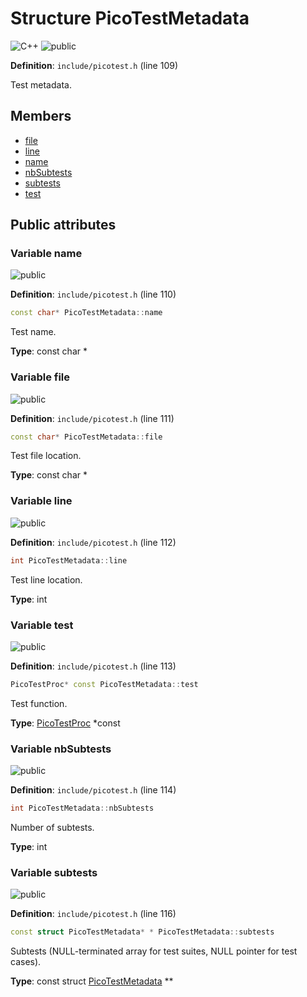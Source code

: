 <a id="struct_pico_test_metadata"></a>
# Structure PicoTestMetadata

![][C++]
![][public]

**Definition**: `include/picotest.h` (line 109)

Test metadata.



## Members

* [file](struct_pico_test_metadata.md#struct_pico_test_metadata_1a1e57db62ee1f5581d0f0bca333e21304)
* [line](struct_pico_test_metadata.md#struct_pico_test_metadata_1a98c9bcbb6844cf75dd8005110b03887d)
* [name](struct_pico_test_metadata.md#struct_pico_test_metadata_1a253651ce46bc33b206c12787e8ccb166)
* [nbSubtests](struct_pico_test_metadata.md#struct_pico_test_metadata_1a7dd93cc6b50428b9594d171c28a563c1)
* [subtests](struct_pico_test_metadata.md#struct_pico_test_metadata_1a543874ce98d5f3516e4e5bda6f4e61a3)
* [test](struct_pico_test_metadata.md#struct_pico_test_metadata_1a3f209675beb238cc9a2caf31996c3388)

## Public attributes

<a id="struct_pico_test_metadata_1a253651ce46bc33b206c12787e8ccb166"></a>
### Variable name

![][public]

**Definition**: `include/picotest.h` (line 110)

```cpp
const char* PicoTestMetadata::name
```



Test name.



**Type**: const char *

<a id="struct_pico_test_metadata_1a1e57db62ee1f5581d0f0bca333e21304"></a>
### Variable file

![][public]

**Definition**: `include/picotest.h` (line 111)

```cpp
const char* PicoTestMetadata::file
```



Test file location.



**Type**: const char *

<a id="struct_pico_test_metadata_1a98c9bcbb6844cf75dd8005110b03887d"></a>
### Variable line

![][public]

**Definition**: `include/picotest.h` (line 112)

```cpp
int PicoTestMetadata::line
```



Test line location.



**Type**: int

<a id="struct_pico_test_metadata_1a3f209675beb238cc9a2caf31996c3388"></a>
### Variable test

![][public]

**Definition**: `include/picotest.h` (line 113)

```cpp
PicoTestProc* const PicoTestMetadata::test
```



Test function.



**Type**: [PicoTestProc](picotest_8h.md#group__public__interface_1ga824e8707dfbd1726aa15beb5f27b957a) *const

<a id="struct_pico_test_metadata_1a7dd93cc6b50428b9594d171c28a563c1"></a>
### Variable nbSubtests

![][public]

**Definition**: `include/picotest.h` (line 114)

```cpp
int PicoTestMetadata::nbSubtests
```



Number of subtests.



**Type**: int

<a id="struct_pico_test_metadata_1a543874ce98d5f3516e4e5bda6f4e61a3"></a>
### Variable subtests

![][public]

**Definition**: `include/picotest.h` (line 116)

```cpp
const struct PicoTestMetadata* * PicoTestMetadata::subtests
```



Subtests (NULL-terminated array for test suites, NULL pointer for test cases).



**Type**: const struct [PicoTestMetadata](struct_pico_test_metadata.md#struct_pico_test_metadata) **

[public]: https://img.shields.io/badge/-public-brightgreen (public)
[C++]: https://img.shields.io/badge/language-C%2B%2B-blue (C++)